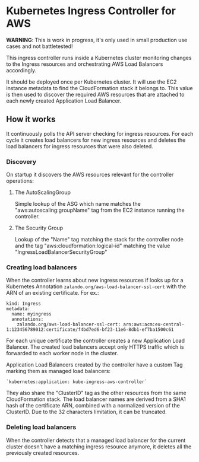# Kubernetes Ingress Controller for AWS

**WARNING**: This is work in progress, it's only used in small production use cases and not battletested!

This ingress controller runs inside a Kubernetes cluster monitoring changes to the Ingress resources and orchestrating 
AWS Load Balancers accordingly.

It should be deployed once per Kubernetes cluster. It will use the EC2 instance metadata to find the CloudFormation
stack it belongs to. This value is then used to discover the required AWS resources that are attached to each newly 
created Application Load Balancer.

## How it works

It continuously polls the API server checking for ingress resources. For each cycle it creates load balancers for new
ingress resources and deletes the load balancers for ingress resources that were also deleted.

### Discovery

On startup it discovers the AWS resources relevant for the controller operations:
 
1. The AutoScalingGroup

    Simple lookup of the ASG which name matches the "aws:autoscaling:groupName" tag from the EC2 instance running the
    controller.

2. The Security Group

    Lookup of the "Name" tag matching the stack for the controller node and the tag "aws:cloudformation:logical-id"
    matching the value "IngressLoadBalancerSecurityGroup"

### Creating load balancers

When the controller learns about new ingress resources if looks up for a Kubernetes Annotation 
`zalando.org/aws-load-balancer-ssl-cert` with the ARN of an existing certificate. For ex.:

```
kind: Ingress
metadata:
  name: myingress
  annotations:
    zalando.org/aws-load-balancer-ssl-cert: arn:aws:acm:eu-central-1:123456789012:certificate/f4bd7ed6-bf23-11e6-8db1-ef7ba1500c61
```

For each unique certificate the controller creates a new Application Load Balancer. The created load balancers accept 
only HTTPS traffic which is forwarded to each worker node in the cluster.

Application Load Balancers created by the controller have a custom Tag marking them as managed load balancers:

    `kubernetes:application: kube-ingress-aws-controller`

They also share the "ClusterID" tag as the other resources from the same CloudFormation stack. The load balancer names
are derived from a SHA1 hash of the certificate ARN, combined with a normalized version of the ClusterID.
Due to the 32 characters limitation, it can be truncated.
 
### Deleting load balancers

When the controller detects that a managed load balancer for the current cluster doesn't have a matching ingress 
resource anymore, it deletes all the previously created resources.



